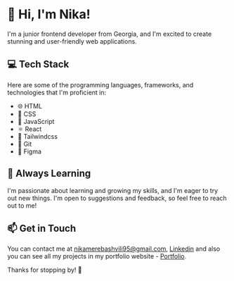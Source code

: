 # 👋 Hi, I'm Nika!

I'm a junior frontend developer from Georgia, and I'm excited to create stunning and user-friendly web applications.

## 💻 Tech Stack

Here are some of the programming languages, frameworks, and technologies that I'm proficient in:

-   🌐 HTML
-   🎨 CSS
-   🚀 JavaScript
-   ⚛️ React
-   🎉 Tailwindcss
-   🐙 Git
-   🎨 Figma

## 🌱 Always Learning

I'm passionate about learning and growing my skills, and I'm eager to try out new things. I'm open to suggestions and feedback, so feel free to reach out to me!

## 📫 Get in Touch

You can contact me at nikamerebashvili95@gmail.com,  [Linkedin](https://www.linkedin.com/in/nikamerebashvili) and also you can see all my projects in my portfolio website -  [Portfolio](https://nikamerebashvili95.github.io/portfolio-website/).

Thanks for stopping by! 🤗
